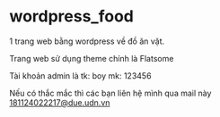 # wordpress_food
1 trang web bằng wordpress về đồ ăn vặt.

Trang web sử dụng theme chính là Flatsome

Tài khoản admin là 
tk: boy
mk: 123456

Nếu có thắc mắc thì các bạn liên hệ mình qua mail này 181124022217@due.udn.vn

